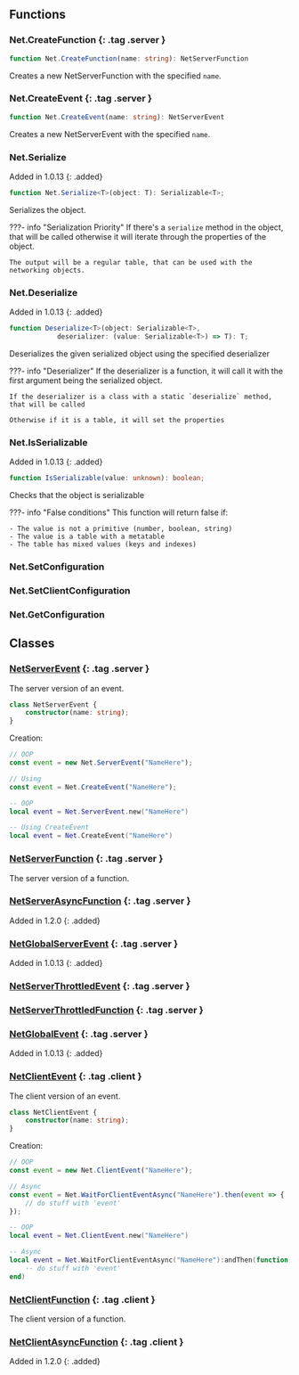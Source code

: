 ## Functions
### Net.CreateFunction {: .tag .server }

```ts
function Net.CreateFunction(name: string): NetServerFunction
```
Creates a new NetServerFunction with the specified `name`.

### Net.CreateEvent {: .tag .server }

```ts
function Net.CreateEvent(name: string): NetServerEvent
```
Creates a new NetServerEvent with the specified `name`.


### Net.Serialize
Added in 1.0.13
{: .added}

```ts
function Net.Serialize<T>(object: T): Serializable<T>;
```
Serializes the object.

???- info "Serialization Priority"
	If there's a `serialize` method in the object, that will be called
	otherwise it will iterate through the properties of the object.

	The output will be a regular table, that can be used with the networking objects.


### Net.Deserialize
Added in 1.0.13
{: .added}

```ts
function Deserialize<T>(object: Serializable<T>, 
			deserializer: (value: Serializable<T>) => T): T;
```
Deserializes the given serialized object using the specified deserializer

???- info "Deserializer"
	If the deserializer is a function, it will call it with the first argument being the serialized object.

	If the deserializer is a class with a static `deserialize` method, that will be called

	Otherwise if it is a table, it will set the properties

### Net.IsSerializable
Added in 1.0.13
{: .added}

```ts
function IsSerializable(value: unknown): boolean;
```
Checks that the object is serializable

???- info "False conditions"
	This function will return false if:
	
	- The value is not a primitive (number, boolean, string)
	- The value is a table with a metatable
	- The table has mixed values (keys and indexes)

### Net.SetConfiguration
### Net.SetClientConfiguration
### Net.GetConfiguration

## Classes

### [NetServerEvent](/rbx-net/class/NetServerEvent) {: .tag .server }
The server version of an event.

```ts
class NetServerEvent {
	constructor(name: string);
}
```

Creation:

```TypeScript tab=
// OOP
const event = new Net.ServerEvent("NameHere");

// Using
const event = Net.CreateEvent("NameHere");
```

```Lua tab=
-- OOP
local event = Net.ServerEvent.new("NameHere")

-- Using CreateEvent
local event = Net.CreateEvent("NameHere")
```

### [NetServerFunction](/rbx-net/class/NetServerFunction) {: .tag .server }
The server version of a function.

### [NetServerAsyncFunction](/rbx-net/class/NetServerAsyncFunction) {: .tag .server }
Added in 1.2.0
{: .added}

### [NetGlobalServerEvent](/rbx-net/class/NetGlobalServerEvent) {: .tag .server }
Added in 1.0.13
{: .added}

### [NetServerThrottledEvent](/rbx-net/class/NetServerThrottledEvent) {: .tag .server }

### [NetServerThrottledFunction](/rbx-net/class/NetServerThrottledFunction) {: .tag .server }

### [NetGlobalEvent](/rbx-net/class/NetGlobalEvent) {: .tag .server }
Added in 1.0.13
{: .added}


### [NetClientEvent](/rbx-net/class/NetClientEvent) {: .tag .client }
The client version of an event.

```ts
class NetClientEvent {
	constructor(name: string);
}
```

Creation:

```TypeScript tab=
// OOP
const event = new Net.ClientEvent("NameHere");

// Async
const event = Net.WaitForClientEventAsync("NameHere").then(event => {
	// do stuff with 'event'
});
```

```Lua tab=
-- OOP
local event = Net.ClientEvent.new("NameHere")

-- Async
local event = Net.WaitForClientEventAsync("NameHere"):andThen(function(event)
	-- do stuff with 'event'
end)
```

### [NetClientFunction](/rbx-net/class/NetClientFunction) {: .tag .client }
The client version of a function.

### [NetClientAsyncFunction](/rbx-net/class/NetClientAsyncFunction) {: .tag .client }
Added in 1.2.0
{: .added}